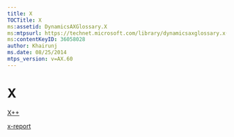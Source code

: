 ```yaml
---
title: X
TOCTitle: X
ms:assetid: DynamicsAXGlossary.X
ms:mtpsurl: https://technet.microsoft.com/library/dynamicsaxglossary.x(v=AX.60)
ms:contentKeyID: 36058028
author: Khairunj
ms.date: 08/25/2014
mtps_version: v=AX.60
---
```


# X

[X++](x_1.md)

[x-report](x-report.md)

  


